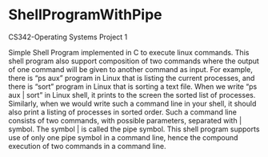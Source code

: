 # ShellProgramWithPipe
CS342-Operating Systems Project 1

  Simple Shell Program implemented in C to execute linux commands.
This shell program also support composition of two commands where the output of
one command will be given to another command as input. For example, there is
“ps aux” program in Linux that is listing the current processes, and there is “sort”
program in Linux that is sorting a text file. When we write “ps aux | sort” in
Linux shell, it prints to the screen the sorted list of processes. Similarly, when
we would write such a command line in your shell, it should also print a listing
of processes in sorted order. Such a command line consists of two commands, with
possible parameters, separated with | symbol. The symbol | is called the pipe symbol.
This shell program supports use of only one pipe symbol in a command line, hence the
compound execution of two commands in a command line.
